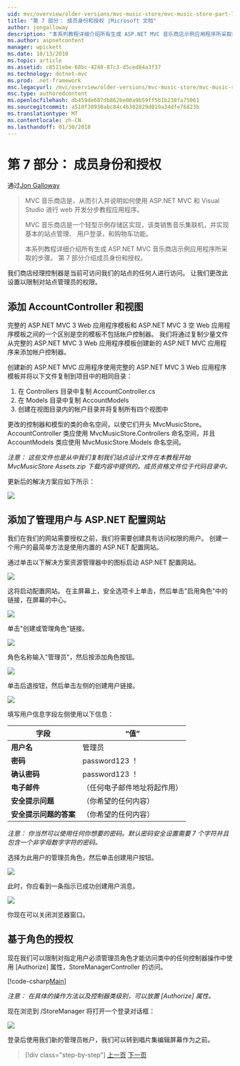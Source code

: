 ```yaml
---
uid: mvc/overview/older-versions/mvc-music-store/mvc-music-store-part-7
title: "第 7 部分： 成员身份和授权 |Microsoft 文档"
author: jongalloway
description: "本系列教程详细介绍所有生成 ASP.NET MVC 音乐商店示例应用程序所采取的步骤。 第 7 部分介绍成员身份和授权。"
ms.author: aspnetcontent
manager: wpickett
ms.date: 10/13/2010
ms.topic: article
ms.assetid: c8511ebe-68bc-4240-87c3-d5ced84a3f37
ms.technology: dotnet-mvc
ms.prod: .net-framework
msc.legacyurl: /mvc/overview/older-versions/mvc-music-store/mvc-music-store-part-7
msc.type: authoredcontent
ms.openlocfilehash: db459de687db862be00a9b59ff5b1b238fa75061
ms.sourcegitcommit: a510f38930abc84c4b302029d019a34dfe76823b
ms.translationtype: MT
ms.contentlocale: zh-CN
ms.lasthandoff: 01/30/2018
---
```

<a name="part-7-membership-and-authorization"></a>第 7 部分： 成员身份和授权
====================
通过[Jon Galloway](https://github.com/jongalloway)

> MVC 音乐商店是，从而引入并说明如何使用 ASP.NET MVC 和 Visual Studio 进行 web 开发分步教程应用程序。  
>   
> MVC 音乐商店是一个轻型示例存储区实现，该类销售音乐集联机，并实现基本的站点管理、 用户登录，和购物车功能。  
>   
> 本系列教程详细介绍所有生成 ASP.NET MVC 音乐商店示例应用程序所采取的步骤。 第 7 部分介绍成员身份和授权。


我们商店经理控制器是当前可访问我们的站点的任何人进行访问。 让我们更改此设置以限制对站点管理员的权限。

## <a name="adding-the-accountcontroller-and-views"></a>添加 AccountController 和视图

完整的 ASP.NET MVC 3 Web 应用程序模板和 ASP.NET MVC 3 空 Web 应用程序模板之间的一个区别是空的模板不包括帐户控制器。 我们将通过复制少量文件从完整的 ASP.NET MVC 3 Web 应用程序模板创建新的 ASP.NET MVC 应用程序来添加帐户控制器。

创建新的 ASP.NET MVC 应用程序使用完整的 ASP.NET MVC 3 Web 应用程序模板并将以下文件复制到项目中的相同目录：

1. 在 Controllers 目录中复制 AccountController.cs
2. 在 Models 目录中复制 AccountModels
3. 创建在视图目录内的帐户目录并将复制所有四个视图中

更改的控制器和模型的类的命名空间，以使它们开头 MvcMusicStore。 AccountController 类应使用 MvcMusicStore.Controllers 命名空间，并且 AccountModels 类应使用 MvcMusicStore.Models 命名空间。

*注意： 这些文件也是从中我们复制我们站点设计文件在本教程开始 MvcMusicStore Assets.zip 下载内容中提供的。成员资格文件位于代码目录中。*

更新后的解决方案应如下所示：

![](mvc-music-store-part-7/_static/image1.png)

## <a name="adding-an-administrative-user-with-the-aspnet-configuration-site"></a>添加了管理用户与 ASP.NET 配置网站

我们在我们的网站需要授权之前，我们将需要创建具有访问权限的用户。 创建一个用户的最简单方法是使用内置的 ASP.NET 配置网站。

通过单击以下解决方案资源管理器中的图标启动 ASP.NET 配置网站。

![](mvc-music-store-part-7/_static/image2.png)

这将启动配置网站。 在主屏幕上，安全选项卡上单击，然后单击"启用角色"中的链接，在屏幕的中心。

![](mvc-music-store-part-7/_static/image3.png)

单击"创建或管理角色"链接。

![](mvc-music-store-part-7/_static/image4.png)

角色名称输入"管理员"，然后按添加角色按钮。

![](mvc-music-store-part-7/_static/image5.png)

单击后退按钮，然后单击左侧的创建用户链接。

![](mvc-music-store-part-7/_static/image6.png)

填写用户信息字段左侧使用以下信息：

| **字段** | **“值”** |
| --- | --- |
| **用户名** | 管理员 |
| **密码** | password123 ！ |
| **确认密码** | password123 ！ |
| **电子邮件** | （任何电子邮件地址将起作用） |
| **安全提示问题** | （你希望的任何内容） |
| **安全提示问题的答案** | （你希望的任何内容） |

*注意： 你当然可以使用任何你想要的密码。默认密码安全设置需要 7 个字符并且包含一个非字母数字字符的密码。*

选择为此用户的管理员角色，然后单击创建用户按钮。

![](mvc-music-store-part-7/_static/image7.png)

此时，你应看到一条指示已成功创建用户消息。

![](mvc-music-store-part-7/_static/image8.png)

你现在可以关闭浏览器窗口。

## <a name="role-based-authorization"></a>基于角色的授权

现在我们可以限制对指定用户必须管理员角色才能访问类中的任何控制器操作中使用 [Authorize] 属性，StoreManagerController 的访问。

[!code-csharp[Main](mvc-music-store-part-7/samples/sample1.cs)]

*注意： 在具体的操作方法以及控制器类级别，可以放置 [Authorize] 属性。*

现在浏览到 /StoreManager 将打开一个登录对话框：

![](mvc-music-store-part-7/_static/image9.png)

登录后使用我们新的管理员帐户，我们可以转到唱片集编辑屏幕作为之前。

>[!div class="step-by-step"]
[上一页](mvc-music-store-part-6.md)
[下一页](mvc-music-store-part-8.md)
